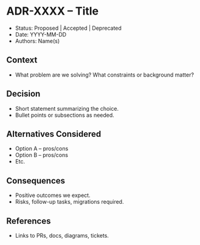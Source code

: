 # ADR-XXXX – Title

- Status: Proposed | Accepted | Deprecated
- Date: YYYY-MM-DD
- Authors: Name(s)

## Context
- What problem are we solving? What constraints or background matter?

## Decision
- Short statement summarizing the choice.
- Bullet points or subsections as needed.

## Alternatives Considered
- Option A – pros/cons
- Option B – pros/cons
- Etc.

## Consequences
- Positive outcomes we expect.
- Risks, follow-up tasks, migrations required.

## References
- Links to PRs, docs, diagrams, tickets.
